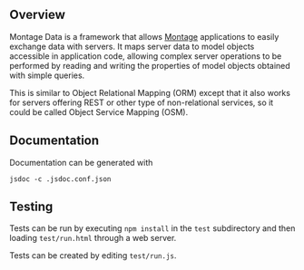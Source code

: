 ## Overview

Montage Data is a framework that allows
[Montage](https://github.com/montagejs/montage) applications to easily exchange
data with servers. It maps server data to model objects accessible in
application code, allowing complex server operations to be performed by reading
and writing the properties of model objects obtained with simple queries.

This is similar to Object Relational Mapping (ORM) except that it also works for
servers offering REST or other type of non-relational services, so it could be
called Object Service Mapping (OSM).

## Documentation

Documentation can be generated with

    jsdoc -c .jsdoc.conf.json

## Testing

Tests can be run by executing `npm install` in the `test` subdirectory and then
loading `test/run.html` through a web server.

Tests can be created by editing `test/run.js`.

